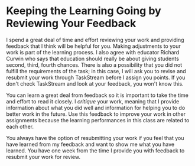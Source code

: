 # Keeping the Learning Going by Reviewing Your Feedback

I spend a great deal of time and effort reviewing your work and providing feedback that I think will be helpful for you. Making adjustments to your work is part of the learning process. I also agree with educator Richard Curwin who says that education should really be about giving students second, third, fourth chances. There is also a possibility that you did not fulfill the requirements of the task; in this case, I will ask you to revise and resubmit your work through TaskStream before I assign you points. If you don't check TaskStream and look at your feedback, you won't know this.

You can learn a great deal from feedback so it is important to take the time and effort to read it closely. I *critique* your work, meaning that I provide information about what you did well and information for helping you to do better work in the future. Use this feedback to improve your work in other assignments because the learning performances in this class are related to each other.

You always have the option of resubmitting your work if you feel that you have learned from my feedback and want to show me what you have learned. You have one week from the time I provide you with feedback to resubmit your work for review.
